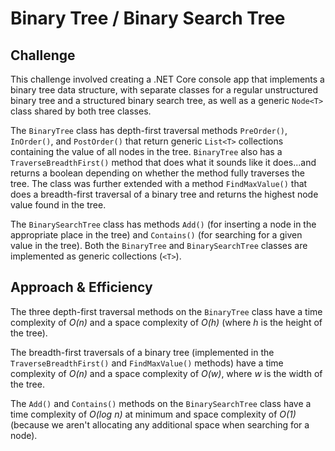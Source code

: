 # Binary Tree / Binary Search Tree

## Challenge

This challenge involved creating a .NET Core console app that implements a binary tree data
structure, with separate classes for a regular unstructured binary tree and a structured
binary search tree, as well as a generic `Node<T>` class shared by both tree classes. 

The `BinaryTree` class has depth-first traversal methods `PreOrder()`, `InOrder()`, and
`PostOrder()` that return generic `List<T>` collections containing the value of all nodes in
the tree. `BinaryTree` also has a `TraverseBreadthFirst()` method that does what it sounds
like it does...and returns a boolean depending on whether the method fully traverses the tree. The class was further extended with a method `FindMaxValue()` that does a breadth-first traversal of a binary tree and returns the highest node value found in the tree. 

The `BinarySearchTree` class has methods `Add()` (for inserting a node in the
appropriate place in the tree) and `Contains()` (for searching for a given value in the tree).
Both the `BinaryTree` and `BinarySearchTree` classes are implemented as generic collections (`<T>`).


## Approach & Efficiency

The three depth-first traversal methods on the `BinaryTree` class have a time complexity of
*O(n)* and a space complexity of *O(h)* (where *h* is the height of the tree). 

The breadth-first traversals of a binary tree (implemented in the `TraverseBreadthFirst()` and `FindMaxValue()` methods) have a time complexity of *O(n)* and a space
complexity of *O(w)*, where *w* is the width of the tree. 

The `Add()` and `Contains()` methods on the `BinarySearchTree` class have a time complexity of
*O(log n)* at minimum and space complexity of *O(1)* (because we aren't allocating any 
additional space when searching for a node).
